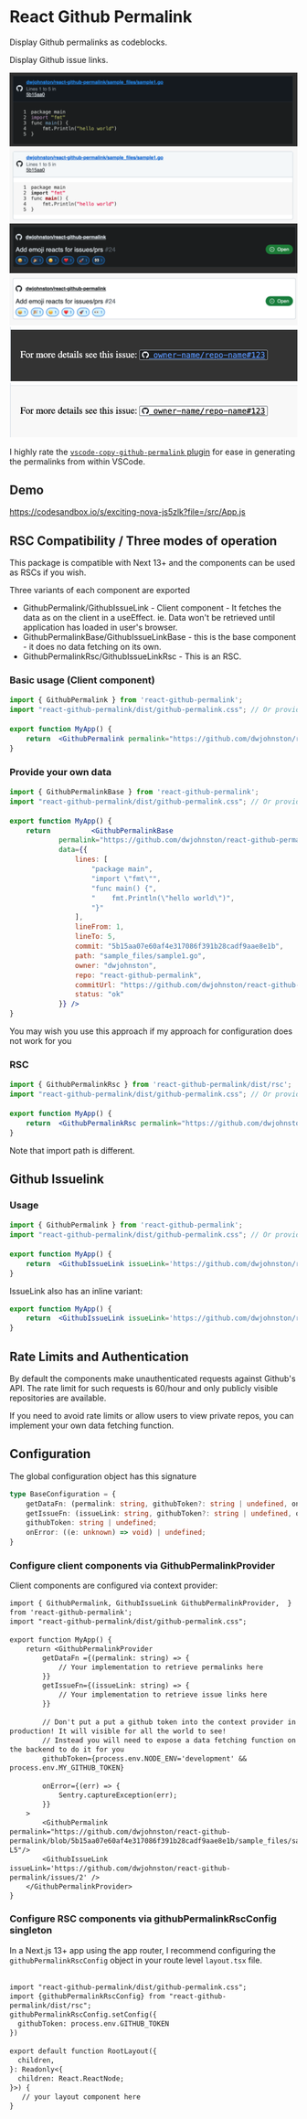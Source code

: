 # React Github Permalink

Display Github permalinks as codeblocks. 

Display Github issue links. 

![screenshot of the tool in action - dark mode ](./screenshot-permalink-dark.png)
![screenshot of the tool in action - light mode ](./screenshot-permalink-light.png)
![screenshot of the tool in action - dark mode ](./screenshot-issuelink-dark.png)
![screenshot of the tool in action - light mode ](./screenshot-issuelink-light.png)
![screenshot of the tool in action - dark mode - inline ](./screenshot-issuelink-inline-dark.png)
![screenshot of the tool in action - light mode - inline ](./screenshot-issuelink-inline-light.png)




I highly rate the [`vscode-copy-github-permalink` plugin](https://marketplace.visualstudio.com/items?itemName=hogashi.vscode-copy-github-permalink) for ease in generating the permalinks from within VSCode.

## Demo

https://codesandbox.io/s/exciting-nova-js5zlk?file=/src/App.js


## RSC Compatibility / Three modes of operation

This package is compatible with Next 13+ and the components can be used as RSCs if you wish. 

Three variants of each component are exported

 - GithubPermalink/GithubIssueLink - Client component - It fetches the data as on the client in a useEffect. ie. Data won't be retrieved until application has loaded in user's browser.   
 - GithubPermalinkBase/GithubIssueLinkBase - this is the base component - it does no data fetching on its own. 
 - GithubPermalinkRsc/GithubIssueLinkRsc - This is an RSC. 




### Basic usage (Client component) 
```jsx
import { GithubPermalink } from 'react-github-permalink';
import "react-github-permalink/dist/github-permalink.css"; // Or provide your own styles

export function MyApp() {
    return  <GithubPermalink permalink="https://github.com/dwjohnston/react-github-permalink/blob/5b15aa07e60af4e317086f391b28cadf9aae8e1b/sample_files/sample1.go#L1-L5"/>
}
```


### Provide your own data

```jsx
import { GithubPermalinkBase } from 'react-github-permalink';
import "react-github-permalink/dist/github-permalink.css"; // Or provide your own styles

export function MyApp() {
    return          <GithubPermalinkBase
            permalink="https://github.com/dwjohnston/react-github-permalink/blob/5b15aa07e60af4e317086f391b28cadf9aae8e1b/sample_files/sample1.go#L1-L5"
            data={{
                lines: [
                    "package main",
                    "import \"fmt\"",
                    "func main() {",
                    "    fmt.Println(\"hello world\")",
                    "}"
                ],
                lineFrom: 1,
                lineTo: 5,
                commit: "5b15aa07e60af4e317086f391b28cadf9aae8e1b",
                path: "sample_files/sample1.go",
                owner: "dwjohnston",
                repo: "react-github-permalink",
                commitUrl: "https://github.com/dwjohnston/react-github-permalink/commit/5b15aa07e60af4e317086f391b28cadf9aae8e1b",
                status: "ok"
            }} />
}
```

You may wish you use this approach if my approach for configuration does not work for you 

### RSC


```jsx
import { GithubPermalinkRsc } from 'react-github-permalink/dist/rsc';
import "react-github-permalink/dist/github-permalink.css"; // Or provide your own styles

export function MyApp() {
    return  <GithubPermalinkRsc permalink="https://github.com/dwjohnston/react-github-permalink/blob/5b15aa07e60af4e317086f391b28cadf9aae8e1b/sample_files/sample1.go#L1-L5"/>
}
```

Note that import path is different. 


## Github Issuelink

### Usage
```jsx
import { GithubPermalink } from 'react-github-permalink';
import "react-github-permalink/dist/github-permalink.css"; // Or provide your own styles

export function MyApp() {
    return  <GithubIssueLink issueLink='https://github.com/dwjohnston/react-github-permalink/issues/2' />,
}
```


IssueLink also has an inline variant: 

```jsx
export function MyApp() {
    return  <GithubIssueLink issueLink='https://github.com/dwjohnston/react-github-permalink/issues/2' variant="inline"/>,
}
```

## Rate Limits and Authentication

By default the components make unauthenticated requests against Github's API. The rate limit for such requests is 60/hour and only publicly visible repositories are available. 

If you need to avoid rate limits or allow users to view private repos, you can implement your own data fetching function. 

## Configuration 

The global configuration object has this signature

```ts
type BaseConfiguration = {
    getDataFn: (permalink: string, githubToken?: string | undefined, onError?: ((err: unknown) => void) | undefined) => Promise<GithubPermalinkDataResponse>;
    getIssueFn: (issueLink: string, githubToken?: string | undefined, onError?: ((err: unknown) => void) | undefined) => Promise<GithubIssueLinkDataResponse>;
    githubToken: string | undefined;
    onError: ((e: unknown) => void) | undefined;
}
```

### Configure client components via GithubPermalinkProvider

Client components are configured via context provider: 

```tsx
import { GithubPermalink, GithubIssueLink GithubPermalinkProvider,  } from 'react-github-permalink';
import "react-github-permalink/dist/github-permalink.css";

export function MyApp() {
    return <GithubPermalinkProvider 
        getDataFn ={(permalink: string) => {
            // Your implementation to retrieve permalinks here 
        }}
        getIssueFn={(issueLink: string) => {
            // Your implementation to retrieve issue links here
        }}

        // Don't put a put a github token into the context provider in production! It will visible for all the world to see!
        // Instead you will need to expose a data fetching function on the backend to do it for you 
        githubToken={process.env.NODE_ENV='development' && process.env.MY_GITHUB_TOKEN}

        onError={(err) => {
            Sentry.captureException(err);
        }}
    >  
        <GithubPermalink permalink="https://github.com/dwjohnston/react-github-permalink/blob/5b15aa07e60af4e317086f391b28cadf9aae8e1b/sample_files/sample1.go#L1-L5"/>
        <GithubIssueLink issueLink='https://github.com/dwjohnston/react-github-permalink/issues/2' />
    </GithubPermalinkProvider>
}    
```

### Configure RSC components via githubPermalinkRscConfig singleton

In a Next.js 13+ app using the app router, I recommend configuring the `githubPermalinkRscConfig` object in your route level `layout.tsx` file. 

```tsx

import "react-github-permalink/dist/github-permalink.css";
import {githubPermalinkRscConfig} from "react-github-permalink/dist/rsc";
githubPermalinkRscConfig.setConfig({
  githubToken: process.env.GITHUB_TOKEN
})

export default function RootLayout({
  children,
}: Readonly<{
  children: React.ReactNode;
}>) {
   // your layout component here 
}
```
